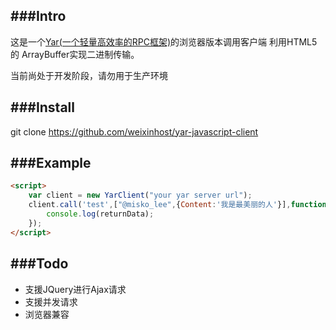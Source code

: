 ###Intro
---
这是一个[Yar(一个轻量高效率的RPC框架)](https://github.com/laruence/yar)的浏览器版本调用客户端
利用HTML5的 ArrayBuffer实现二进制传输。

当前尚处于开发阶段，请勿用于生产环境


###Install
---

git clone https://github.com/weixinhost/yar-javascript-client

###Example
---
```HTML
<script>
    var client = new YarClient("your yar server url");
    client.call('test',["@misko_lee",{Content:'我是最美丽的人'}],function(returnData){
        console.log(returnData);
    });
</script>
```

###Todo
---
- 支援JQuery进行Ajax请求
- 支援并发请求
- 浏览器兼容




